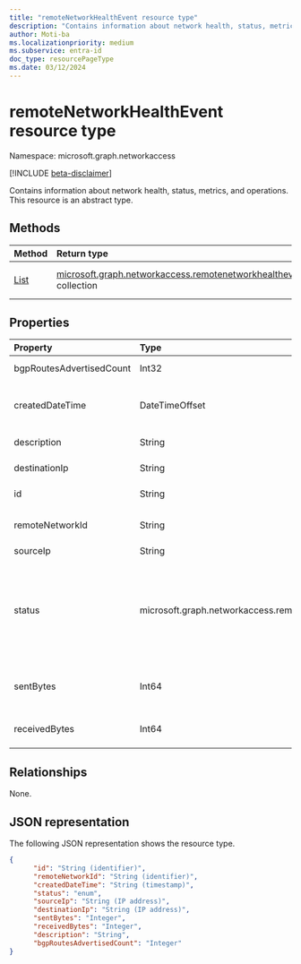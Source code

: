 ```yaml
---
title: "remoteNetworkHealthEvent resource type"
description: "Contains information about network health, status, metrics, and operations."
author: Moti-ba
ms.localizationpriority: medium
ms.subservice: entra-id
doc_type: resourcePageType
ms.date: 03/12/2024
---
```


# remoteNetworkHealthEvent resource type

Namespace: microsoft.graph.networkaccess

[!INCLUDE [beta-disclaimer](../../includes/beta-disclaimer.md)]

Contains information about network health, status, metrics, and operations.
This resource is an abstract type.

## Methods
|Method|Return type|Description|
|:---|:---|:---|
|[List](../api/networkaccess-logs-list-remotenetworks.md)|[microsoft.graph.networkaccess.remotenetworkhealthevent](../resources/networkaccess-remotenetworkhealthevent.md) collection|Get a list of the [microsoft.graph.networkaccess.remotenetworkhealthevent](../resources/networkaccess-remotenetworkhealthevent.md) objects and their properties.|

## Properties
|Property|Type|Description|
|:---|:---|:---|
|bgpRoutesAdvertisedCount|Int32|The number of BGP routes advertised through tunnel.|
|createdDateTime|DateTimeOffset|The time of the original event generation in UTC. Supports `$filter` (`ge`, `le`) and `$orderby`.|
|description|String|The description of the event.|
|destinationIp|String|The IP address of the destination.|
|id|String|A unique identifier for each remoteNetworkHealthEvent.|
|remoteNetworkId|String|A unique identifier for each remoteNetwork site. Supports `$filter` (`eq`).|
|sourceIp|String|The public IP address.|
|status|microsoft.graph.networkaccess.remoteNetworkStatus|The status of the remote network. The possible values are: `tunnelDisconnected`, `tunnelConnected`, `bgpDisconnected`, `bgpConnected`, `remoteNetworkAlive`, `unknownFutureValue`.|
|sentBytes|Int64|The number of bytes sent from the source to the destination for the connection or session.|
|receivedBytes|Int64|The number of bytes sent from the destination to the source.|

## Relationships
None.

## JSON representation
The following JSON representation shows the resource type.
<!-- {
  "blockType": "resource",
  "keyProperty": "id",
  "@odata.type": "microsoft.graph.networkaccess.remoteNetworkHealthEvent",
  "openType": false
}
-->
``` json
{
      "id": "String (identifier)",
      "remoteNetworkId": "String (identifier)",
      "createdDateTime": "String (timestamp)",
      "status": "enum",
      "sourceIp": "String (IP address)",
      "destinationIp": "String (IP address)",
      "sentBytes": "Integer",
      "receivedBytes": "Integer",
      "description": "String",
      "bgpRoutesAdvertisedCount": "Integer"
}
```
